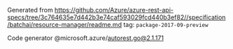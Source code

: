 Generated from https://github.com/Azure/azure-rest-api-specs/tree/3c764635e7d442b3e74caf593029fcd440b3ef82//specification/batchai/resource-manager/readme.md tag: `package-2017-09-preview`

Code generator @microsoft.azure/autorest.go@2.1.171


